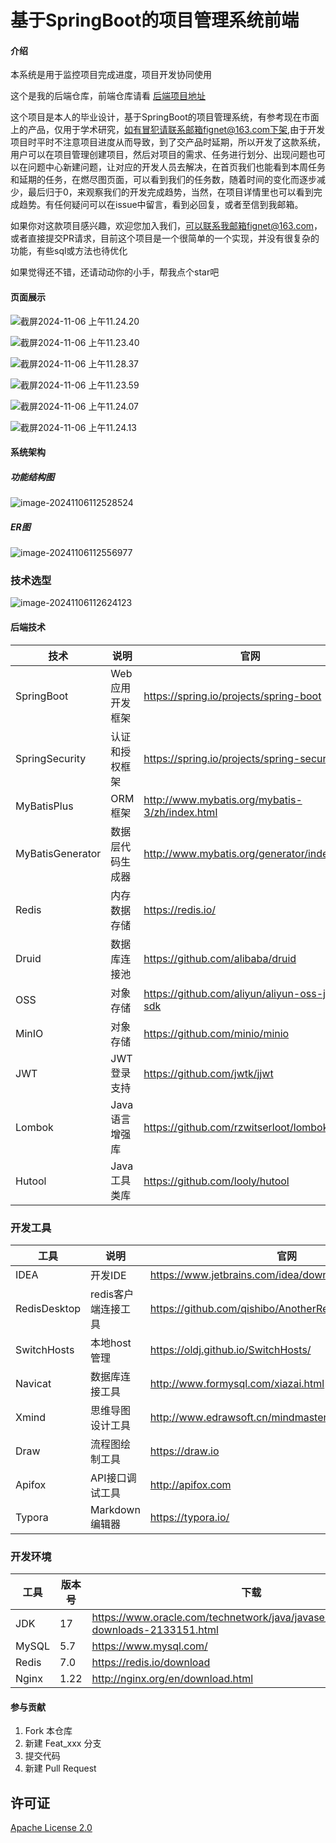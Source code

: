 # 基于SpringBoot的项目管理系统前端

#### 介绍

本系统是用于监控项目完成进度，项目开发协同使用

这个是我的后端仓库，前端仓库请看 [后端项目地址](https://github.com/Alanosy/AgilePMB.git)

这个项目是本人的毕业设计，基于SpringBoot的项目管理系统，有参考现在市面上的产品，仅用于学术研究，如有冒犯请联系邮箱fignet@163.com下架,由于开发项目时平时不注意项目进度从而导致，到了交产品时延期，所以开发了这款系统，用户可以在项目管理创建项目，然后对项目的需求、任务进行划分、出现问题也可以在问题中心新建问题，让对应的开发人员去解决，在首页我们也能看到本周任务和延期的任务，在燃尽图页面，可以看到我们的任务数，随着时间的变化而逐步减少，最后归于0，来观察我们的开发完成趋势，当然，在项目详情里也可以看到完成趋势。有任何疑问可以在issue中留言，看到必回复，或者至信到我邮箱。

如果你对这款项目感兴趣，欢迎您加入我们，可以联系我邮箱fignet@163.com，或者直接提交PR请求，目前这个项目是一个很简单的一个实现，并没有很复杂的功能，有些sql或方法也待优化

如果觉得还不错，还请动动你的小手，帮我点个star吧

#### 页面展示

![截屏2024-11-06 上午11.24.20](https://alantypora.oss-cn-chengdu.aliyuncs.com/%E6%88%AA%E5%B1%8F2024-11-06%20%E4%B8%8A%E5%8D%8811.24.20.png)

![截屏2024-11-06 上午11.23.40](https://alantypora.oss-cn-chengdu.aliyuncs.com/%E6%88%AA%E5%B1%8F2024-11-06%20%E4%B8%8A%E5%8D%8811.23.40.png)

![截屏2024-11-06 上午11.28.37](https://alantypora.oss-cn-chengdu.aliyuncs.com/%E6%88%AA%E5%B1%8F2024-11-06%20%E4%B8%8A%E5%8D%8811.28.37.png)

![截屏2024-11-06 上午11.23.59](https://alantypora.oss-cn-chengdu.aliyuncs.com/%E6%88%AA%E5%B1%8F2024-11-06%20%E4%B8%8A%E5%8D%8811.23.59.png)

![截屏2024-11-06 上午11.24.07](https://alantypora.oss-cn-chengdu.aliyuncs.com/%E6%88%AA%E5%B1%8F2024-11-06%20%E4%B8%8A%E5%8D%8811.24.07.png)

![截屏2024-11-06 上午11.24.13](https://alantypora.oss-cn-chengdu.aliyuncs.com/%E6%88%AA%E5%B1%8F2024-11-06%20%E4%B8%8A%E5%8D%8811.24.13.png)



#### 系统架构

##### 功能结构图

![image-20241106112528524](https://alantypora.oss-cn-chengdu.aliyuncs.com/image-20241106112528524.png)

##### ER图

![image-20241106112556977](https://alantypora.oss-cn-chengdu.aliyuncs.com/image-20241106112556977.png)



### 技术选型

![image-20241106112624123](https://alantypora.oss-cn-chengdu.aliyuncs.com/image-20241106112624123.png)

#### 后端技术


| 技术             | 说明             | 官网                                           |
| ---------------- | ---------------- | ---------------------------------------------- |
| SpringBoot       | Web应用开发框架  | https://spring.io/projects/spring-boot         |
| SpringSecurity   | 认证和授权框架   | https://spring.io/projects/spring-security     |
| MyBatisPlus      | ORM框架          | http://www.mybatis.org/mybatis-3/zh/index.html |
| MyBatisGenerator | 数据层代码生成器 | http://www.mybatis.org/generator/index.html    |
| Redis            | 内存数据存储     | https://redis.io/                              |
| Druid            | 数据库连接池     | https://github.com/alibaba/druid               |
| OSS              | 对象存储         | https://github.com/aliyun/aliyun-oss-java-sdk  |
| MinIO            | 对象存储         | https://github.com/minio/minio                 |
| JWT              | JWT登录支持      | https://github.com/jwtk/jjwt                   |
| Lombok           | Java语言增强库   | https://github.com/rzwitserloot/lombok         |
| Hutool           | Java工具类库     | https://github.com/looly/hutool                |

### 开发工具


| 工具         | 说明                | 官网                                                  |
| ------------ | ------------------- | ----------------------------------------------------- |
| IDEA         | 开发IDE             | https://www.jetbrains.com/idea/download               |
| RedisDesktop | redis客户端连接工具 | https://github.com/qishibo/AnotherRedisDesktopManager |
| SwitchHosts  | 本地host管理        | https://oldj.github.io/SwitchHosts/                   |
| Navicat      | 数据库连接工具      | http://www.formysql.com/xiazai.html                   |
| Xmind        | 思维导图设计工具    | http://www.edrawsoft.cn/mindmaster                    |
| Draw         | 流程图绘制工具      | https://draw.io                                       |
| Apifox       | API接口调试工具     | http://apifox.com                                     |
| Typora       | Markdown编辑器      | https://typora.io/                                    |

### 开发环境


| 工具  | 版本号 | 下载                                                         |
| ----- | ------ | ------------------------------------------------------------ |
| JDK   | 17     | https://www.oracle.com/technetwork/java/javase/downloads/jdk8-downloads-2133151.html |
| MySQL | 5.7    | https://www.mysql.com/                                       |
| Redis | 7.0    | https://redis.io/download                                    |
| Nginx | 1.22   | http://nginx.org/en/download.html                            |




#### 参与贡献

1. Fork 本仓库
2. 新建 Feat_xxx 分支
3. 提交代码
4. 新建 Pull Request

## 许可证

[Apache License 2.0](https://github.com/macrozheng/mall/blob/master/LICENSE)

